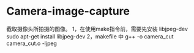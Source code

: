 # Camera-image-capture
截取摄像头所拍摄的图像。
1，在使用make指令前，需要先安装 libjpeg-dev
sudo apt-get install libjpeg-dev
2，makefile 中
g++ -o camera_cut camera_cut.o -ljpeg

